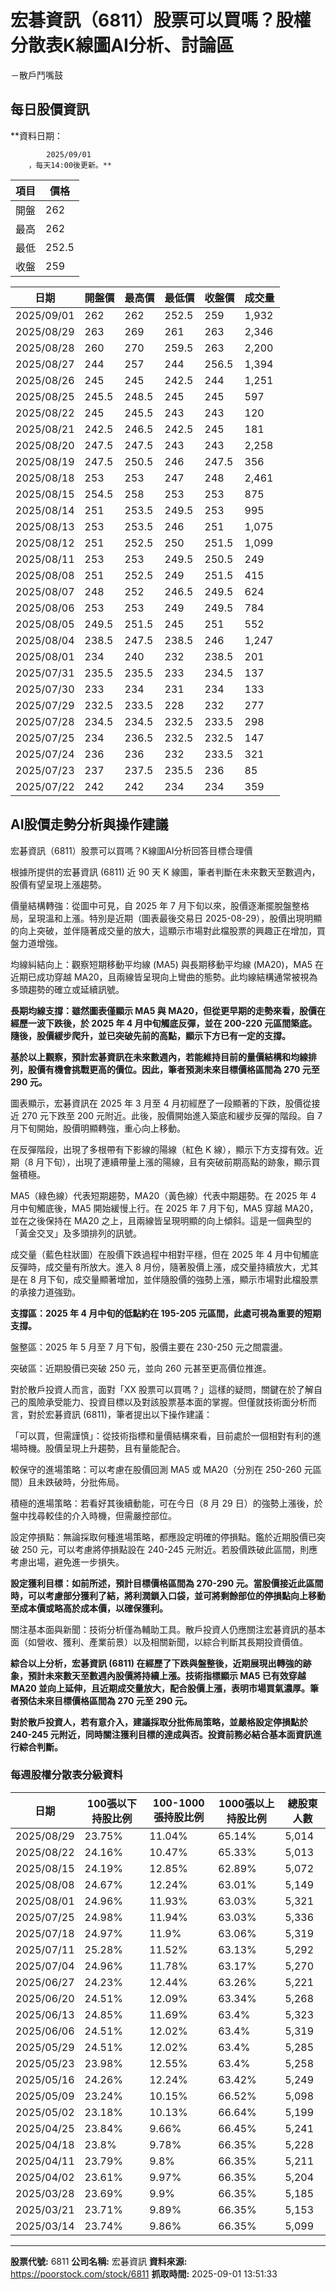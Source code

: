 # 宏碁資訊（6811）股票可以買嗎？股權分散表K線圖AI分析、討論區
－散戶鬥嘴鼓

## 每日股價資訊

**資料日期：
        
            2025/09/01
        ，每天14:00後更新。**

| 項目 | 價格 |
|------|------|
| 開盤 | 262 |
| 最高 | 262 |
| 最低 | 252.5 |
| 收盤 | 259 |

| 日期 | 開盤價 | 最高價 | 最低價 | 收盤價 | 成交量 |
|------|--------|--------|--------|--------|--------|
| 2025/09/01 | 262 | 262 | 252.5 | 259 | 1,932 |
| 2025/08/29 | 263 | 269 | 261 | 263 | 2,346 |
| 2025/08/28 | 260 | 270 | 259.5 | 263 | 2,200 |
| 2025/08/27 | 244 | 257 | 244 | 256.5 | 1,394 |
| 2025/08/26 | 245 | 245 | 242.5 | 244 | 1,251 |
| 2025/08/25 | 245.5 | 248.5 | 245 | 245 | 597 |
| 2025/08/22 | 245 | 245.5 | 243 | 243 | 120 |
| 2025/08/21 | 242.5 | 246.5 | 242.5 | 245 | 181 |
| 2025/08/20 | 247.5 | 247.5 | 243 | 243 | 2,258 |
| 2025/08/19 | 247.5 | 250.5 | 246 | 247.5 | 356 |
| 2025/08/18 | 253 | 253 | 247 | 248 | 2,461 |
| 2025/08/15 | 254.5 | 258 | 253 | 253 | 875 |
| 2025/08/14 | 251 | 253.5 | 249.5 | 253 | 995 |
| 2025/08/13 | 253 | 253.5 | 246 | 251 | 1,075 |
| 2025/08/12 | 251 | 252.5 | 250 | 251.5 | 1,099 |
| 2025/08/11 | 253 | 253 | 249.5 | 250.5 | 249 |
| 2025/08/08 | 251 | 252.5 | 249 | 251.5 | 415 |
| 2025/08/07 | 248 | 252 | 246.5 | 249.5 | 624 |
| 2025/08/06 | 253 | 253 | 249 | 249.5 | 784 |
| 2025/08/05 | 249.5 | 251.5 | 245 | 251 | 552 |
| 2025/08/04 | 238.5 | 247.5 | 238.5 | 246 | 1,247 |
| 2025/08/01 | 234 | 240 | 232 | 238.5 | 201 |
| 2025/07/31 | 235.5 | 235.5 | 233 | 234.5 | 137 |
| 2025/07/30 | 233 | 234 | 231 | 234 | 133 |
| 2025/07/29 | 232.5 | 233.5 | 228 | 232 | 277 |
| 2025/07/28 | 234.5 | 234.5 | 232.5 | 233.5 | 298 |
| 2025/07/25 | 234 | 236.5 | 232.5 | 232.5 | 147 |
| 2025/07/24 | 236 | 236 | 232 | 233.5 | 321 |
| 2025/07/23 | 237 | 237.5 | 235.5 | 236 | 85 |
| 2025/07/22 | 242 | 242 | 234 | 234 | 359 |

## AI股價走勢分析與操作建議

宏碁資訊（6811）股票可以買嗎？K線圖AI分析回答目標合理價

根據所提供的宏碁資訊 (6811) 近 90 天 K 線圖，筆者判斷在未來數天至數週內，股價有望呈現上漲趨勢。

價量結構轉強：從圖中可見，自 2025 年 7 月下旬以來，股價逐漸擺脫盤整格局，呈現溫和上漲。特別是近期（圖表最後交易日 2025-08-29），股價出現明顯的向上突破，並伴隨著成交量的放大，這顯示市場對此檔股票的興趣正在增加，買盤力道增強。

均線糾結向上：觀察短期移動平均線 (MA5) 與長期移動平均線 (MA20)，MA5 在近期已成功穿越 MA20，且兩線皆呈現向上彎曲的態勢。此均線結構通常被視為多頭趨勢的確立或延續訊號。

**長期均線支撐：雖然圖表僅顯示 MA5 與 MA20，但從更早期的走勢來看，股價在經歷一波下跌後，於 2025 年 4 月中旬觸底反彈，並在 200-220 元區間築底。隨後，股價緩步爬升，並已突破先前的高點，顯示下方已有一定的支撐。**

**基於以上觀察，預計宏碁資訊在未來數週內，若能維持目前的量價結構和均線排列，股價有機會挑戰更高的價位。因此，筆者預測未來目標價格區間為 270 元至 290 元。**

圖表顯示，宏碁資訊在 2025 年 3 月至 4 月初經歷了一段顯著的下跌，股價從接近 270 元下跌至 200 元附近。此後，股價開始進入築底和緩步反彈的階段。自 7 月下旬開始，股價明顯轉強，重心向上移動。

在反彈階段，出現了多根帶有下影線的陽線（紅色 K 線），顯示下方支撐有效。近期（8 月下旬），出現了連續帶量上漲的陽線，且有突破前期高點的跡象，顯示買盤積極。

MA5（綠色線）代表短期趨勢，MA20（黃色線）代表中期趨勢。在 2025 年 4 月中旬觸底後，MA5 開始緩慢上行。在 2025 年 7 月下旬，MA5 穿越 MA20，並在之後保持在 MA20 之上，且兩線皆呈現明顯的向上傾斜。這是一個典型的「黃金交叉」及多頭排列的訊號。

成交量（藍色柱狀圖）在股價下跌過程中相對平穩，但在 2025 年 4 月中旬觸底反彈時，成交量有所放大。進入 8 月份，隨著股價上漲，成交量持續放大，尤其是在 8 月下旬，成交量顯著增加，並伴隨股價的強勢上漲，顯示市場對此檔股票的承接力道強勁。

**支撐區：2025 年 4 月中旬的低點約在 195-205 元區間，此處可視為重要的短期支撐。**

盤整區：2025 年 5 月至 7 月下旬，股價主要在 230-250 元之間震盪。

突破區：近期股價已突破 250 元，並向 260 元甚至更高價位推進。

對於散戶投資人而言，面對「XX 股票可以買嗎？」這樣的疑問，關鍵在於了解自己的風險承受能力、投資目標以及對該股票基本面的掌握。但僅就技術面分析而言，對於宏碁資訊 (6811)，筆者提出以下操作建議：

「可以買，但需謹慎」：從技術指標和量價結構來看，目前處於一個相對有利的進場時機。股價呈現上升趨勢，且有量能配合。

較保守的進場策略：可以考慮在股價回測 MA5 或 MA20（分別在 250-260 元區間）且未跌破時，分批佈局。

積極的進場策略：若看好其後續動能，可在今日（8 月 29 日）的強勢上漲後，於盤中找尋較佳的介入時機，但需嚴控部位。

設定停損點：無論採取何種進場策略，都應設定明確的停損點。鑑於近期股價已突破 250 元，可以考慮將停損點設在 240-245 元附近。若股價跌破此區間，則應考慮出場，避免進一步損失。

**設定獲利目標：如前所述，預計目標價格區間為 270-290 元。當股價接近此區間時，可以考慮部分獲利了結，將利潤鎖入口袋，並可將剩餘部位的停損點向上移動至成本價或略高於成本價，以確保獲利。**

關注基本面與新聞：技術分析僅為輔助工具。散戶投資人仍應關注宏碁資訊的基本面（如營收、獲利、產業前景）以及相關新聞，以綜合判斷其長期投資價值。

**綜合以上分析，宏碁資訊 (6811) 在經歷了下跌與盤整後，近期展現出轉強的跡象，預計未來數天至數週內股價將持續上漲。技術指標顯示 MA5 已有效穿越 MA20 並向上延伸，且近期成交量放大，配合股價上漲，表明市場買氣濃厚。筆者預估未來目標價格區間為 270 元至 290 元。**

**對於散戶投資人，若有意介入，建議採取分批佈局策略，並嚴格設定停損點於 240-245 元附近，同時關注獲利目標的達成與否。投資前務必結合基本面資訊進行綜合判斷。**

### 每週股權分散表分級資料

| 日期 | 100張以下持股比例 | 100-1000張持股比例 | 1000張以上持股比例 | 總股東人數 |
|------|-------------------|--------------------|--------------------|----------|
| 2025/08/29 | 23.75% | 11.04% | 65.14% | 5,014 |
| 2025/08/22 | 24.16% | 10.47% | 65.33% | 5,013 |
| 2025/08/15 | 24.19% | 12.85% | 62.89% | 5,072 |
| 2025/08/08 | 24.67% | 12.24% | 63.01% | 5,149 |
| 2025/08/01 | 24.96% | 11.93% | 63.03% | 5,321 |
| 2025/07/25 | 24.98% | 11.94% | 63.03% | 5,336 |
| 2025/07/18 | 24.97% | 11.9% | 63.06% | 5,319 |
| 2025/07/11 | 25.28% | 11.52% | 63.13% | 5,292 |
| 2025/07/04 | 24.96% | 11.78% | 63.17% | 5,270 |
| 2025/06/27 | 24.23% | 12.44% | 63.26% | 5,221 |
| 2025/06/20 | 24.51% | 12.09% | 63.34% | 5,268 |
| 2025/06/13 | 24.85% | 11.69% | 63.4% | 5,323 |
| 2025/06/06 | 24.51% | 12.02% | 63.4% | 5,319 |
| 2025/05/29 | 24.51% | 12.02% | 63.4% | 5,285 |
| 2025/05/23 | 23.98% | 12.55% | 63.4% | 5,258 |
| 2025/05/16 | 24.26% | 12.24% | 63.42% | 5,249 |
| 2025/05/09 | 23.24% | 10.15% | 66.52% | 5,098 |
| 2025/05/02 | 23.18% | 10.13% | 66.64% | 5,199 |
| 2025/04/25 | 23.84% | 9.66% | 66.45% | 5,241 |
| 2025/04/18 | 23.8% | 9.78% | 66.35% | 5,228 |
| 2025/04/11 | 23.79% | 9.8% | 66.35% | 5,211 |
| 2025/04/02 | 23.61% | 9.97% | 66.35% | 5,204 |
| 2025/03/28 | 23.69% | 9.9% | 66.35% | 5,185 |
| 2025/03/21 | 23.71% | 9.89% | 66.35% | 5,153 |
| 2025/03/14 | 23.74% | 9.86% | 66.35% | 5,099 |

---

**股票代號:** 6811
**公司名稱:** 宏碁資訊
**資料來源:** https://poorstock.com/stock/6811
**抓取時間:** 2025-09-01 13:51:33